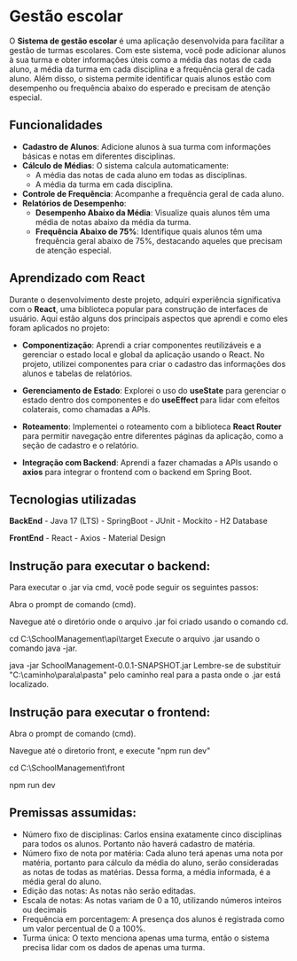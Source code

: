 # Gestão escolar  

O **Sistema de gestão escolar** é uma aplicação desenvolvida para facilitar a gestão de turmas escolares. Com este sistema, você pode adicionar alunos à sua turma e obter informações úteis como a média das notas de cada aluno, a média da turma em cada disciplina e a frequência geral de cada aluno. Além disso, o sistema permite identificar quais alunos estão com desempenho ou frequência abaixo do esperado e precisam de atenção especial.

## Funcionalidades

- **Cadastro de Alunos**: Adicione alunos à sua turma com informações básicas e notas em diferentes disciplinas.
- **Cálculo de Médias**: O sistema calcula automaticamente:
  - A média das notas de cada aluno em todas as disciplinas.
  - A média da turma em cada disciplina.
- **Controle de Frequência**: Acompanhe a frequência geral de cada aluno.
- **Relatórios de Desempenho**:
  - **Desempenho Abaixo da Média**: Visualize quais alunos têm uma média de notas abaixo da média da turma.
  - **Frequência Abaixo de 75%**: Identifique quais alunos têm uma frequência geral abaixo de 75%, destacando aqueles que precisam de atenção especial.

## Aprendizado com React

Durante o desenvolvimento deste projeto, adquiri experiência significativa com o **React**, uma biblioteca popular para construção de interfaces de usuário. Aqui estão alguns dos principais aspectos que aprendi e como eles foram aplicados no projeto:

- **Componentização**: Aprendi a criar componentes reutilizáveis e a gerenciar o estado local e global da aplicação usando o React. No projeto, utilizei componentes para criar o cadastro das informações dos alunos e tabelas de relatórios.

- **Gerenciamento de Estado**: Explorei o uso do **useState** para gerenciar o estado dentro dos componentes e do **useEffect** para lidar com efeitos colaterais, como chamadas a APIs.

- **Roteamento**: Implementei o roteamento com a biblioteca **React Router** para permitir navegação entre diferentes páginas da aplicação, como a seção de cadastro e o relatório.

- **Integração com Backend**: Aprendi a fazer chamadas a APIs usando o **axios** para integrar o frontend com o backend em Spring Boot.

## Tecnologias utilizadas

**BackEnd**
    - Java 17 (LTS)
    - SpringBoot
    - JUnit
    - Mockito
    - H2 Database

**FrontEnd**
    - React
    - Axios
    - Material Design 

## Instrução para executar o backend:

Para executar o .jar via cmd, você pode seguir os seguintes passos:

Abra o prompt de comando (cmd).

Navegue até o diretório onde o arquivo .jar foi criado usando o comando cd. 

cd C:\SchoolManagement\api\target
Execute o arquivo .jar usando o comando java -jar. 

java -jar SchoolManagement-0.0.1-SNAPSHOT.jar
Lembre-se de substituir "C:\caminho\para\a\pasta" pelo caminho real para a pasta onde o .jar está localizado.

## Instrução para executar o frontend: 

Abra o prompt de comando (cmd).

Navegue até o diretorio front, e execute "npm run dev"

cd C:\SchoolManagement\front

npm run dev

## Premissas assumidas:
- Número fixo de disciplinas: Carlos ensina exatamente cinco disciplinas para todos os alunos. Portanto não haverá cadastro de matéria.
- Número fixo de nota por matéria: Cada aluno terá apenas uma nota por matéria, portanto para cálculo da média do aluno, serão consideradas as notas de todas as matérias. Dessa forma, a média informada, é a média geral do aluno.
- Edição das notas: As notas não serão editadas.
- Escala de notas: As notas variam de 0 a 10, utilizando números inteiros ou decimais
- Frequência em porcentagem: A presença dos alunos é registrada como um valor percentual de 0 a 100%.
- Turma única: O texto menciona apenas uma turma, então o sistema precisa lidar com os dados de apenas uma turma.
